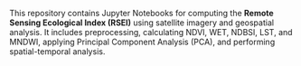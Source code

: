 This repository contains Jupyter Notebooks for computing the **Remote Sensing Ecological Index (RSEI)** using satellite imagery and geospatial analysis. It includes preprocessing, calculating NDVI, WET, NDBSI, LST, and MNDWI, applying Principal Component Analysis (PCA), and performing spatial-temporal analysis. 

